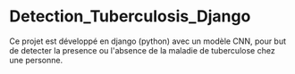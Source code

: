 # Detection_Tuberculosis_Django
Ce projet est développé en django (python) avec un modèle CNN, pour but de detecter la presence ou l'absence de la maladie de tuberculose chez une personne.

